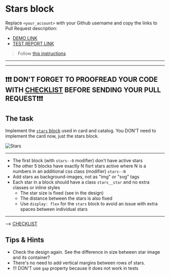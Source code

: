 # Stars block
Replace `<your_account>` with your Github username and copy the links to Pull Request description:
- [DEMO LINK](https://mttony.github.io/layout_stars/)
- [TEST REPORT LINK](https://mttony.github.io/layout_stars/report/html_report/)

> Follow [this instructions](https://mate-academy.github.io/layout_task-guideline)
___

<!-- > Disable `Multiplayer Cursors` in figma to hide other cursors ([Learn how](https://mate-academy.github.io/layout_task-guideline/figma.html#multiplayer-cursors)) -->
___

## ❗️❗️❗️ DON'T FORGET TO PROOFREAD YOUR CODE WITH [CHECKLIST](https://github.com/mate-academy/layout_stars/blob/master/checklist.md) BEFORE SENDING YOUR PULL REQUEST❗️❗️❗️

## The task
Implement the [`stars` block](https://www.figma.com/file/EIBkG1dy1jnK88YPO34Qir/Moyo-Catalog-updated) used in card and catalog.
You DON'T need to implement the card now, just the stars block.

![Stars](./reference/stars.png)
___
<!-- - You can find star images in `images` folder -->
<!-- - Reset browser's default `margin` -->
<!-- - Implement 6 blocks with `stars` class -->
  <!-- - Each block should have an extra class `stars--0`, `stars--1`, `stars--2` ... `stars--5` (one extra class per block) -->
<!-- - Each block should have exactly 5 stars styled as in the card design -->
<!-- - The number of active (yellow) stars should be different for all 6 blocks depending on modifier class -->
  - The first block (with `stars--0` modifier) don't have active stars
  - The other 5 blocks have exactly N fisrt stars active where N is a numbers in an additional css class (modifier) `stars--N`
  - Add stars as background-images, not as "img" or "svg" tags
- Each star in a block should have a class `stars__star` and no extra classes or inline styles
  - The star size is fixed (see in the design)
  - The distance between the stars is also fixed
  - Use `display: flex` for the `stars` block to avoid an issue with extra spaces between individual stars
---
--> [CHECKLIST](https://github.com/mate-academy/layout_stars/blob/master/checklist.md)

## Tips & Hints
- Check the design again. See the difference in size between star image and its
container?
- There's no need to add vertical margins between rows of stars.
- !!! DON'T use `gap` property because it does not work in tests
